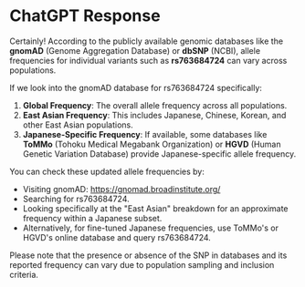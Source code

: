 # ChatGPT Response

Certainly! According to the publicly available genomic databases like the **gnomAD** (Genome Aggregation Database) or **dbSNP** (NCBI), allele frequencies for individual variants such as **rs763684724** can vary across populations.

If we look into the gnomAD database for rs763684724 specifically:

1. **Global Frequency**: The overall allele frequency across all populations.
2. **East Asian Frequency**: This includes Japanese, Chinese, Korean, and other East Asian populations.
3. **Japanese-Specific Frequency**: If available, some databases like **ToMMo** (Tohoku Medical Megabank Organization) or **HGVD** (Human Genetic Variation Database) provide Japanese-specific allele frequency.

You can check these updated allele frequencies by:

- Visiting gnomAD: https://gnomad.broadinstitute.org/
- Searching for rs763684724.
- Looking specifically at the "East Asian" breakdown for an approximate frequency within a Japanese subset.
- Alternatively, for fine-tuned Japanese frequencies, use ToMMo's or HGVD's online database and query rs763684724.

Please note that the presence or absence of the SNP in databases and its reported frequency can vary due to population sampling and inclusion criteria.